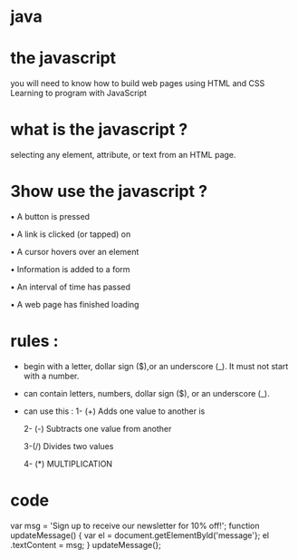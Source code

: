 # java
# the javascript

 you will need to know how to build web pages using HTML and CSS  Learning to program with JavaScript 

 # what is the javascript ?
  selecting any element, attribute, or text from an HTML page. 

 # 3how use the javascript ?
  • A button is pressed 
  
  • A link is clicked (or tapped) on 
  
  • A cursor hovers over an element
  
  • Information is added to a form 
  
  • An interval of time has passed 
  
  • A web page has finished loading
  
 # rules :
  * begin with a letter, dollar sign ($),or an underscore (_). It must not start with a number. 
  * can contain letters, numbers, dollar sign ($), or an underscore (_). 
  * can use this :
    1- (+) Adds one value to another is 
    
    2- (-)   Subtracts one value from another 
    
    3-(/)  Divides two values
    
    4- (*) MULTIPLICATION


  # code
  
   var msg = 'Sign up to receive our newsletter for 10% off!';
   function updateMessage() {
   var el = document.getElementByld('message'};
    el .textContent = msg;
     }
    updateMessage(}; 
